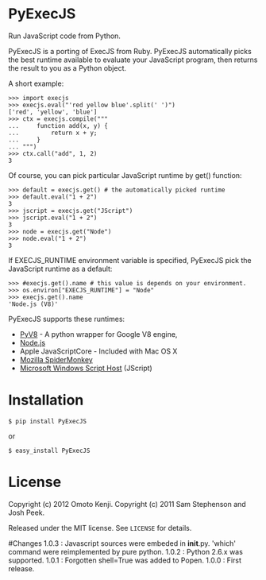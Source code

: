 PyExecJS
========
Run JavaScript code from Python.

PyExecJS is a porting of ExecJS from Ruby.
PyExecJS automatically picks the best runtime available to evaluate your JavaScript program,
then returns the result to you as a Python object.

A short example:

    >>> import execjs
    >>> execjs.eval("'red yellow blue'.split(' ')")
    ['red', 'yellow', 'blue']
    >>> ctx = execjs.compile("""
    ...     function add(x, y) {
    ...         return x + y;
    ...     }
    ... """)
    >>> ctx.call("add", 1, 2)
    3

Of course, you can pick particular JavaScript runtime by get() function:

    >>> default = execjs.get() # the automatically picked runtime
    >>> default.eval("1 + 2")
    3
    >>> jscript = execjs.get("JScript")
    >>> jscript.eval("1 + 2")
    3
    >>> node = execjs.get("Node")
    >>> node.eval("1 + 2")
    3

If EXECJS_RUNTIME environment variable is specified, PyExecJS pick the JavaScript runtime as a default:

    >>> #execjs.get().name # this value is depends on your environment.
    >>> os.environ["EXECJS_RUNTIME"] = "Node"
    >>> execjs.get().name
    'Node.js (V8)'

PyExecJS supports these runtimes:

* [PyV8](http://code.google.com/p/pyv8/) - A python wrapper for Google V8 engine, 
* [Node.js](http://nodejs.org/)
* Apple JavaScriptCore - Included with Mac OS X
* [Mozilla SpiderMonkey](http://www.mozilla.org/js/spidermonkey/)
* [Microsoft Windows Script Host](http://msdn.microsoft.com/en-us/library/9bbdkx3k.aspx) (JScript)


# Installation

    $ pip install PyExecJS

or
    
    $ easy_install PyExecJS


# License

Copyright (c) 2012 Omoto Kenji.
Copyright (c) 2011 Sam Stephenson and Josh Peek.

Released under the MIT license. See `LICENSE` for details.

#Changes
1.0.3
: Javascript sources were embeded in __init__.py. 'which' command were reimplemented by pure python.
1.0.2
: Python 2.6.x was supported.
1.0.1
: Forgotten shell=True was added to Popen.
1.0.0
: First release.
